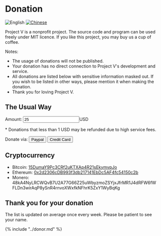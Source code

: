 # Donation

![English](../resources/englishc.svg) [![Chinese](../resources/chinese.svg)](https://www.v2ray.com/chapter_00/02_donate.html)

Project V is a nonprofit project. The source code and program can be used freely under MIT licence. If you like this project, you may buy us a cup of coffee.

Notes:

* The usage of donations will not be published.
* Your donation has no direct connection to Project V's development and service.
* All donations are listed below with sensitive information masked out. If you wish to be listed in other ways, please mention it when making the donation.
* Thank you for loving Project V.

## The Usual Way

Amount: <input id="damount" type="number" min="1" step="any" value="25" />USD

\* Donations that less than 1 USD may be refunded due to high service fees.

<script>
function getAmount() {
    var e = document.getElementById('damount');
    return e.value;
}

function doPaypal(event) {
  event.preventDefault();
  document.getElementById('paypalamount').value = getAmount();
  document.getElementById('paypalform').submit();
}

function doPaypalMe(event) {
  event.preventDefault();
  document.location.href='https://www.paypal.me/ProjectV2Ray/' + getAmount();
}

</script>

Donate via: <input type="button" value="Paypal" onclick="doPaypalMe(event);" /> <input type="button" value="Credit Card" onclick="doPaypal(event);" />

<form id="paypalform" action="https://www.paypal.com/cgi-bin/webscr" method="post" target="_top">
<input type="hidden" name="cmd" value="_s-xclick">
<input id="paypalamount" type="hidden" name="amount" value="25">
<input type="hidden" name="currency_code" value="usd">
<input type="hidden" name="hosted_button_id" value="4TU3UKYANT2WY">
</form>

## Cryptocurrency

* Bitcoin: [15DumaY9Pc3CRf2uKTXAp4R21sEkymvpJo](https://blockchain.info/address/15DumaY9Pc3CRf2uKTXAp4R21sEkymvpJo)
* Ethereum: [0x2d2306cDB993f3db217141EbDc5AF4fc54150c2b](https://etherscan.io/address/0x2d2306cDB993f3db217141EbDc5AF4fc54150c2b)
* Monero: 48kA4NyLRCWQvB7U2A77G66Z25uWbyzmoZSYjxJfrMR1J4dRFW6fWFLDn3wirAqP8ySnR4rnvoXWxfkNFhrK5ZxY1WyBqKg

## Thank you for your donation

The list is updated on average once every week. Please be patient to see your name.

{% include "../donor.md" %}
